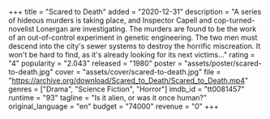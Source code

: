 +++
title = "Scared to Death"
added = "2020-12-31"
description = "A series of hideous murders is taking place, and Inspector Capell and cop-turned-novelist Lonergan are investigating. The murders are found to be the work of an out-of-control experiment in genetic engineering. The two men must descend into the city's sewer systems to destroy the horrific miscreation. It won't be hard to find, as it's already looking for its next victims..."
rating = "4"
popularity = "2.043"
released = "1980"
poster = "assets/poster/scared-to-death.jpg"
cover = "assets/cover/scared-to-death.jpg"
file = "https://archive.org/download/Scared_to_Death/Scared_to_Death.mp4"
genres = ["Drama", "Science Fiction", "Horror"]
imdb_id = "tt0081457"
runtime = "93"
tagline = "Is it alien, or was it once human?"
original_language = "en"
budget = "74000"
revenue = "0"
+++
